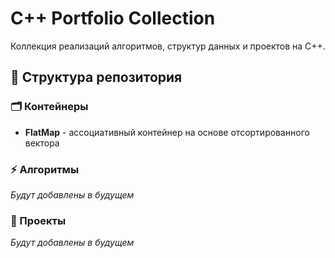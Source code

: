 # C++ Portfolio Collection

Коллекция реализаций алгоритмов, структур данных и проектов на C++.

## 📁 Структура репозитория

### 🗂️ Контейнеры
- **FlatMap** - ассоциативный контейнер на основе отсортированного вектора

### ⚡ Алгоритмы
*Будут добавлены в будущем*

### 🚀 Проекты
*Будут добавлены в будущем*
